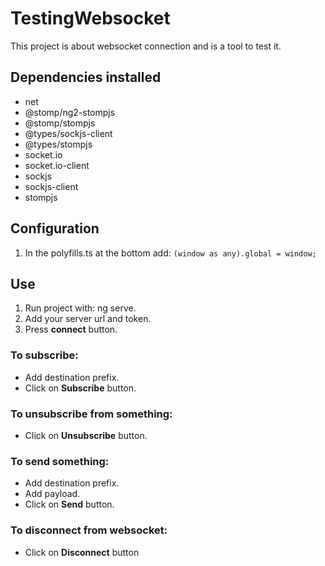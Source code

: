 # TestingWebsocket

This project is about websocket connection and is a tool to test it.

## Dependencies installed
* net
* @stomp/ng2-stompjs
* @stomp/stompjs
* @types/sockjs-client
* @types/stompjs
* socket.io
* socket.io-client
* sockjs
* sockjs-client
* stompjs

## Configuration
1. In the polyfills.ts at the bottom add:
    `(window as any).global = window;`

## Use
1. Run project with: ng serve.
2. Add your server url and token.
3. Press **connect** button.
### To subscribe:
* Add destination prefix.
* Click on **Subscribe** button.
### To unsubscribe from something:
* Click on **Unsubscribe** button.
### To send something:
* Add destination prefix.
* Add payload.
* Click on **Send** button.
### To disconnect from websocket:
* Click on **Disconnect** button

